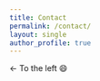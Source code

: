 ```yaml
---
title: Contact
permalink: /contact/
layout: single
author_profile: true
---
```


&#8592; To the left :smile:
